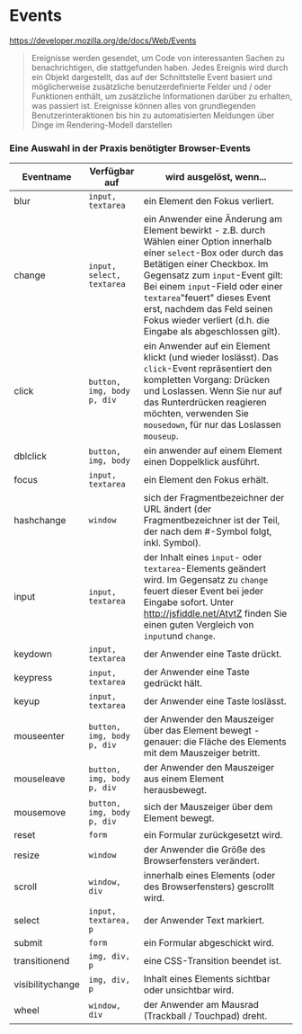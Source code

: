 # Events

<https://developer.mozilla.org/de/docs/Web/Events>

> Ereignisse werden gesendet, um Code von interessanten Sachen zu benachrichtigen, die stattgefunden haben. Jedes Ereignis wird durch ein Objekt dargestellt, das auf der Schnittstelle Event basiert und möglicherweise zusätzliche benutzerdefinierte Felder und / oder Funktionen enthält, um zusätzliche Informationen darüber zu erhalten, was passiert ist. Ereignisse können alles von grundlegenden Benutzerinteraktionen bis hin zu automatisierten Meldungen über Dinge im Rendering-Modell darstellen

### Eine Auswahl in der Praxis benötigter Browser-Events

| Eventname        | Verfügbar auf                   | wird ausgelöst, wenn...                                                                                                                                                                                                                                                                                                                                     |
| ---------------- | ------------------------------- | ----------------------------------------------------------------------------------------------------------------------------------------------------------------------------------------------------------------------------------------------------------------------------------------------------------------------------------------------------------- |
| blur             | `input, textarea`               | ein Element den Fokus verliert.                                                                                                                                                                                                                                                                                                                             |
| change           | `input, select,`<br>`textarea`  | ein Anwender eine Änderung am Element bewirkt - z.B. durch Wählen einer Option innerhalb einer `select`-Box oder durch das Betätigen einer Checkbox. Im Gegensatz zum `input`-Event gilt: Bei einem `input`-Field oder einer `textarea`"feuert" dieses Event erst, nachdem das Feld seinen Fokus wieder verliert (d.h. die Eingabe als abgeschlossen gilt). |
| click            | `button, img, body`<br>`p, div` | ein Anwender auf ein Element klickt (und wieder loslässt). Das `click`-Event repräsentiert den kompletten Vorgang: Drücken und Loslassen. Wenn Sie nur auf das Runterdrücken reagieren möchten, verwenden Sie `mousedown`, für nur das Loslassen `mouseup`.                                                                                                 |
| dblclick         | `button, img, body`             | ein anwender auf einem Element einen Doppelklick ausführt.                                                                                                                                                                                                                                                                                                  |
| focus            | `input, textarea`               | ein Element den Fokus erhält.                                                                                                                                                                                                                                                                                                                               |
| hashchange       | `window`                        | sich der Fragmentbezeichner der URL ändert (der Fragmentbezeichner ist der Teil, der nach dem #-Symbol folgt, inkl. Symbol).                                                                                                                                                                                                                                |
| input            | `input, textarea`               | der Inhalt eines `input`- oder `textarea`-Elements geändert wird. Im Gegensatz zu `change` feuert dieser Event bei jeder Eingabe sofort. Unter http://jsfiddle.net/AtvtZ finden Sie einen guten Vergleich von `input`und `change`.                                                                                                                          |
| keydown          | `input, textarea`               | der Anwender eine Taste drückt.                                                                                                                                                                                                                                                                                                                             |
| keypress         | `input, textarea`               | der Anwender eine Taste gedrückt hält.                                                                                                                                                                                                                                                                                                                      |
| keyup            | `input, textarea`               | der Anwender eine Taste loslässt.                                                                                                                                                                                                                                                                                                                           |
| mouseenter       | `button, img, body`<br>`p, div` | der Anwender den Mauszeiger über das Element bewegt - genauer: die Fläche des Elements mit dem Mauszeiger betritt.                                                                                                                                                                                                                                          |
| mouseleave       | `button, img, body`<br>`p, div` | der Anwender den Mauszeiger aus einem Element herausbewegt.                                                                                                                                                                                                                                                                                                 |
| mousemove        | `button, img, body`<br>`p, div` | sich der Mauszeiger über dem Element bewegt.                                                                                                                                                                                                                                                                                                                |
| reset            | `form`                          | ein Formular zurückgesetzt wird.                                                                                                                                                                                                                                                                                                                            |
| resize           | `window`                        | der Anwender die Größe des Browserfensters verändert.                                                                                                                                                                                                                                                                                                       |
| scroll           | `window, div`                   | innerhalb eines Elements (oder des Browserfensters) gescrollt wird.                                                                                                                                                                                                                                                                                         |
| select           | `input, textarea, p`            | der Anwender Text markiert.                                                                                                                                                                                                                                                                                                                                 |
| submit           | `form`                          | ein Formular abgeschickt wird.                                                                                                                                                                                                                                                                                                                              |
| transitionend    | `img, div, p`                   | eine CSS-Transition beendet ist.                                                                                                                                                                                                                                                                                                                            |
| visibilitychange | `img, div, p`                   | Inhalt eines Elements sichtbar oder unsichtbar wird.                                                                                                                                                                                                                                                                                                        |
| wheel            | `window, div`                   | der Anwender am Mausrad (Trackball / Touchpad) dreht.                                                                                                                                                                                                                                                                                                       |
